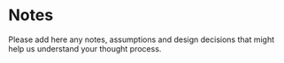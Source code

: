 # Notes

Please add here any notes, assumptions and design decisions that might help us understand your thought process.